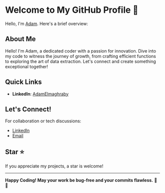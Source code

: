 # Welcome to My GitHub Profile 👋

Hello, I'm [Adam](https://github.com/AdamElmaghraby). Here's a brief overview:

## About Me

Hello! I'm Adam, a dedicated coder with a passion for innovation. Dive into my code to witness the journey of growth, from crafting efficient functions to exploring the art of data extraction. Let's connect and create something exceptional together!

## Quick Links

- **LinkedIn**: [AdamElmaghraby](https://www.linkedin.com/in/adam-elmaghraby/)

## Let's Connect!

For collaboration or tech discussions:

- [LinkedIn](https://www.linkedin.com/in/adam-elmaghraby/)
- [Email](mailto:adamahmedelmaghraby@gmail.com)

## Star ⭐

If you appreciate my projects, a star is welcome!

---

**Happy Coding! May your work be bug-free and your commits flawless.** 🚀✨
